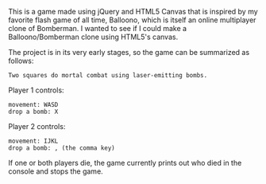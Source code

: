 This is a game made using jQuery and HTML5 Canvas that is inspired by my favorite flash game of all time, Balloono, which is itself an online multiplayer clone of Bomberman. I wanted to see if I could make a Balloono/Bomberman clone using HTML5's canvas.

The project is in its very early stages, so the game can be summarized as follows:

	Two squares do mortal combat using laser-emitting bombs.

Player 1 controls:

	movement: WASD
	drop a bomb: X

Player 2 controls:

	movement: IJKL
	drop a bomb: , (the comma key)
	
If one or both players die, the game currently prints out who died in the console and stops the game.